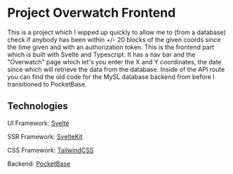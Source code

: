 # Project Overwatch Frontend

This is a project which I wipped up quickly to allow me to (from a database) check if anybody has been within +/- 20 blocks of the given coords since the time given and with an authorization token. This is the frontend part which is built with Svelte and Typescript. It has a nav bar and the "Overwatch" page which let's you enter the X and Y coordinates, the date since which will retrieve the data from the database. Inside of the API route you can find the old code for the MySL database backend from before I transitioned to PocketBase.

## Technologies

UI Framework: [Svelte](https://svelte.dev/)

SSR Framework: [SvelteKit](https://kit.svelte.dev/)

CSS Framework: [TailwindCSS](https://tailwindcss.com/)

Backend: [PocketBase](https://pocketbase.io)
